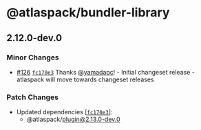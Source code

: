 # @atlaspack/bundler-library

## 2.12.0-dev.0

### Minor Changes

- [#126](https://github.com/atlassian-labs/atlaspack/pull/126) [`fc170e3`](https://github.com/atlassian-labs/atlaspack/commit/fc170e325357a052844e077bb069bb9b949bd905) Thanks [@yamadapc](https://github.com/yamadapc)! - Initial changeset release - atlaspack will move towards changeset releases

### Patch Changes

- Updated dependencies [[`fc170e3`](https://github.com/atlassian-labs/atlaspack/commit/fc170e325357a052844e077bb069bb9b949bd905)]:
  - @atlaspack/plugin@2.13.0-dev.0
